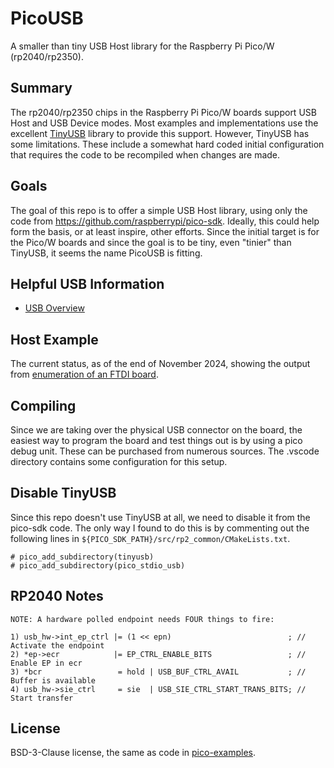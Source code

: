 # PicoUSB

A smaller than tiny USB Host library for the Raspberry Pi Pico/W (rp2040/rp2350).

## Summary

The rp2040/rp2350 chips in the Raspberry Pi Pico/W boards support USB Host and
USB Device modes. Most examples and implementations use the excellent
[TinyUSB](https://github.com/hathach/tinyusb) library to provide this support.
However, TinyUSB has some limitations. These include a somewhat hard coded
initial configuration that requires the code to be recompiled when changes are
made.

## Goals

The goal of this repo is to offer a simple USB Host library, using only the code
from https://github.com/raspberrypi/pico-sdk. Ideally, this could help form the
basis, or at least inspire, other efforts. Since the initial target is for the
Pico/W boards and since the goal is to be tiny, even "tinier" than TinyUSB, it
seems the name PicoUSB is fitting.

## Helpful USB Information

* [USB Overview](https://github.com/shreeve/picousb/blob/main/usb-overview.md)

## Host Example

The current status, as of the end of November 2024, showing the output from
[enumeration of an FTDI board](https://github.com/shreeve/picousb/blob/main/enumeration.md).

## Compiling

Since we are taking over the physical USB connector on the board, the
easiest way to program the board and test things out is by using a
pico debug unit. These can be purchased from numerous sources. The .vscode
directory contains some configuration for this setup.

## Disable TinyUSB

Since this repo doesn't use TinyUSB at all, we need to disable it from the
pico-sdk code. The only way I found to do this is by commenting out the
following lines in `${PICO_SDK_PATH}/src/rp2_common/CMakeLists.txt`.

```
# pico_add_subdirectory(tinyusb)
# pico_add_subdirectory(pico_stdio_usb)
```

## RP2040 Notes

```
NOTE: A hardware polled endpoint needs FOUR things to fire:

1) usb_hw->int_ep_ctrl |= (1 << epn)                          ; // Activate the endpoint
2) *ep->ecr            |= EP_CTRL_ENABLE_BITS                 ; // Enable EP in ecr
3) *bcr                 = hold | USB_BUF_CTRL_AVAIL           ; // Buffer is available
4) usb_hw->sie_ctrl     = sie  | USB_SIE_CTRL_START_TRANS_BITS; // Start transfer
```

## License

BSD-3-Clause license, the same as code in [pico-examples](https://github.com/raspberrypi/pico-examples/tree/master/usb/device/dev_lowlevel).
